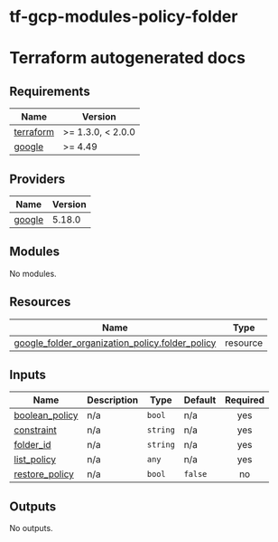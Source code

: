 # tf-gcp-modules-policy-folder

# Terraform autogenerated docs

<!-- BEGINNING OF PRE-COMMIT-TERRAFORM DOCS HOOK -->
## Requirements

| Name | Version |
|------|---------|
| <a name="requirement_terraform"></a> [terraform](#requirement\_terraform) | >= 1.3.0, < 2.0.0 |
| <a name="requirement_google"></a> [google](#requirement\_google) | >= 4.49 |

## Providers

| Name | Version |
|------|---------|
| <a name="provider_google"></a> [google](#provider\_google) | 5.18.0 |

## Modules

No modules.

## Resources

| Name | Type |
|------|------|
| [google_folder_organization_policy.folder_policy](https://registry.terraform.io/providers/hashicorp/google/latest/docs/resources/folder_organization_policy) | resource |

## Inputs

| Name | Description | Type | Default | Required |
|------|-------------|------|---------|:--------:|
| <a name="input_boolean_policy"></a> [boolean\_policy](#input\_boolean\_policy) | n/a | `bool` | n/a | yes |
| <a name="input_constraint"></a> [constraint](#input\_constraint) | n/a | `string` | n/a | yes |
| <a name="input_folder_id"></a> [folder\_id](#input\_folder\_id) | n/a | `string` | n/a | yes |
| <a name="input_list_policy"></a> [list\_policy](#input\_list\_policy) | n/a | `any` | n/a | yes |
| <a name="input_restore_policy"></a> [restore\_policy](#input\_restore\_policy) | n/a | `bool` | `false` | no |

## Outputs

No outputs.
<!-- END OF PRE-COMMIT-TERRAFORM DOCS HOOK -->
